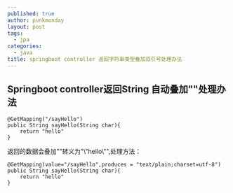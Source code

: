 ```yaml
---
published: true
author: punkmonday
layout: post
tags:
  - jpa
categories:
  - java
title: springboot controller 返回字符串类型叠加双引号处理办法
---
```

## Springboot controller返回String 自动叠加""处理办法

```
@GetMapping("/sayHello")
public String sayHello(String char){
	return "hello"
}
```

返回的数据会叠加""转义为"\\"hello\\"",处理方法：

```
@GetMapping(value="/sayHello",produces = "text/plain;charset=utf-8")
public String sayHello(String char){
	return "hello"
}
```
